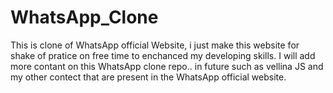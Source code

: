 # WhatsApp_Clone
 This is clone of WhatsApp official Website, i just make this website for shake of pratice on free time to enchanced my developing skills.
 I will add more contant on this WhatsApp clone repo.. in future such as vellina JS and my other contect that are present in the WhatsApp official website.
 
